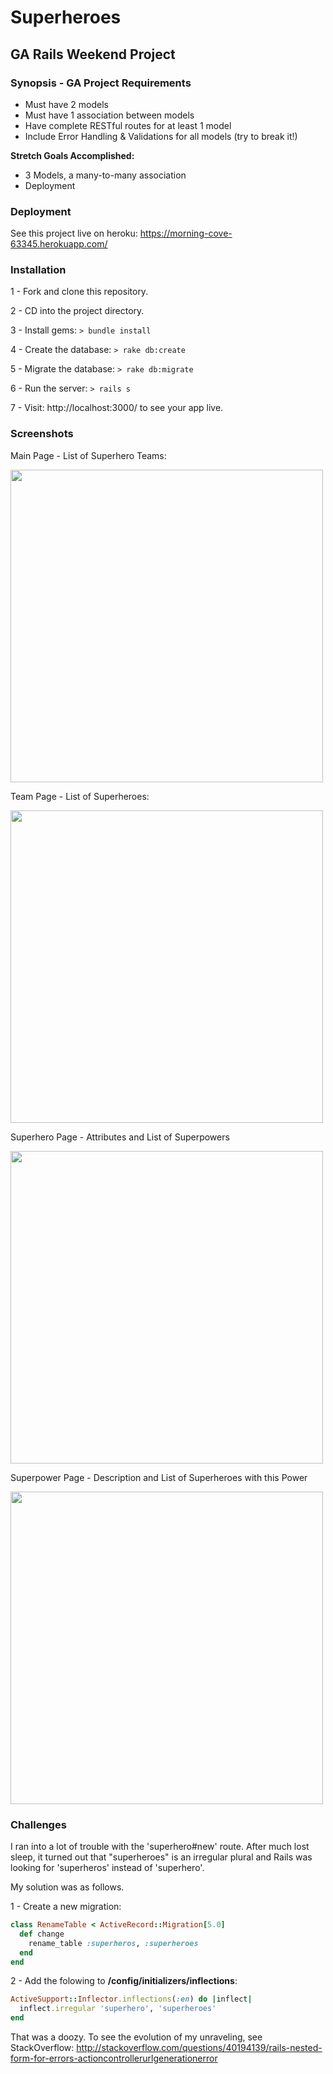 # Superheroes

## GA Rails Weekend Project

### Synopsis - GA Project Requirements

- Must have 2 models
- Must have 1 association between models
- Have complete RESTful routes for at least 1 model
- Include Error Handling & Validations for all models (try to break it!)

**Stretch Goals Accomplished:**
- 3 Models, a many-to-many association
- Deployment

### Deployment

See this project live on heroku: https://morning-cove-63345.herokuapp.com/

### Installation

1 - Fork and clone this repository.

2 - CD into the project directory.

3 - Install gems: ```> bundle install```

4 - Create the database: ```> rake db:create```

5 - Migrate the database: ```> rake db:migrate```

6 - Run the server: ```> rails s```

7 - Visit: http://localhost:3000/ to see your app live.

### Screenshots
Main Page - List of Superhero Teams:

<img src='http://i.imgur.com/JYF0mJL.png' height='500px'>

Team Page - List of Superheroes:

<img src='http://i.imgur.com/t0t4Jox.png' height='500px'>

Superhero Page - Attributes and List of Superpowers

<img src='http://i.imgur.com/Zd0S1Rv.png' height='500px'>

Superpower Page - Description and List of Superheroes with this Power

<img src='http://i.imgur.com/d3C7jVS.png' height='500px'>

### Challenges

I ran into a lot of trouble with the 'superhero#new' route. After much lost sleep, it turned out that "superheroes" is an irregular plural and Rails was looking for 'superheros' instead of 'superhero'.

My solution was as follows.

1 - Create a new migration:

```ruby
class RenameTable < ActiveRecord::Migration[5.0]
  def change
    rename_table :superheros, :superheroes
  end
end
```

2 - Add the folowing to **/config/initializers/inflections**:

```ruby
ActiveSupport::Inflector.inflections(:en) do |inflect|
  inflect.irregular 'superhero', 'superheroes'
end
```

That was a doozy. To see the evolution of my unraveling, see StackOverflow: 
http://stackoverflow.com/questions/40194139/rails-nested-form-for-errors-actioncontrollerurlgenerationerror
